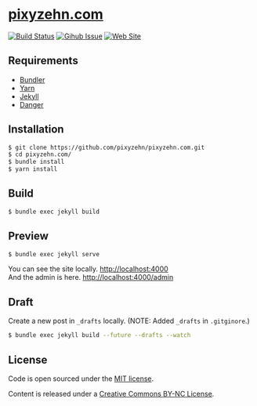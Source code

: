 # [pixyzehn.com](http://pixyzehn.com)

[![Build Status](https://travis-ci.org/pixyzehn/pixyzehn.com.svg?branch=master)](https://travis-ci.org/pixyzehn/pixyzehn.com)
[![Gihub Issue](https://img.shields.io/github/issues/pixyzehn/pixyzehn.com.svg)](https://github.com/pixyzehn/pixyzehn.com/issues)
[![Web Site](https://img.shields.io/website-up-down-green-red/http/shields.io.svg)](http://pixyzehn.com/)

## Requirements

- [Bundler](https://bundler.io)
- [Yarn](https://yarnpkg.com)
- [Jekyll](https://jekyllrb.com)
- [Danger](http://danger.systems/)

## Installation

```bash
$ git clone https://github.com/pixyzehn/pixyzehn.com.git
$ cd pixyzehn.com/
$ bundle install
$ yarn install
```

## Build

```bash
$ bundle exec jekyll build
```

## Preview

```bash
$ bundle exec jekyll serve
```

You can see the site locally. [http://localhost:4000](http://localhost:4000)  
And the admin is here. [http://localhost:4000/admin](http://localhost:4000/admin)

## Draft

Create a new post in `_drafts` locally. (NOTE: Added `_drafts` in `.gitginore`.)

```bash
$ bundle exec jekyll build --future --drafts --watch
```

## License

Code is open sourced under the [MIT license](LICENSE.md).

Content is released under a [Creative Commons BY-NC License](http://creativecommons.org/licenses/by-nc/4.0/).

